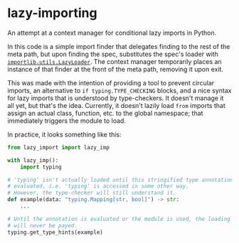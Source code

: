 # lazy-importing

An attempt at a context manager for conditional lazy imports in Python.

In this code is a simple import finder that delegates finding to the rest of the meta path, but upon finding the spec, substitutes the spec's loader with [`importlib.utils.LazyLoader`](https://docs.python.org/3.11/library/importlib.html#importlib.util.LazyLoader). The context manager temporarily places an instance of that finder at the front of the meta path, removing it upon exit.

This was made with the intention of providing a tool to prevent circular imports, an alternative to `if typing.TYPE_CHECKING` blocks, and a nice syntax for lazy imports that is understood by type-checkers. It doesn't manage it all yet, but that's the idea. Currently, it doesn't lazily load `from` imports that assign an actual class, function, etc. to the global namespace; that immediately triggers the module to load.

In practice, it looks something like this:

```py
from lazy_import import lazy_imp

with lazy_imp():
    import typing

# 'typing' isn't actually loaded until this stringified type annotation is
# evaluated, i.e. 'typing' is accessed in some other way.
# However, the type-checker will still understand it.
def example(data: "typing.Mapping[str, bool]") -> str:
    ...

# Until the annotation is evaluated or the module is used, the loading cost
# will never be payed.
typing.get_type_hints(example)
```
